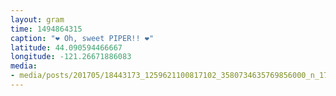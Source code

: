 ```yaml
---
layout: gram
time: 1494864315
caption: "❤️ Oh, sweet PIPER!! ❤️"
latitude: 44.090594466667
longitude: -121.26671886083
media:
- media/posts/201705/18443173_1259621100817102_3580734635769856000_n_17871709399072973.jpg
---
```

